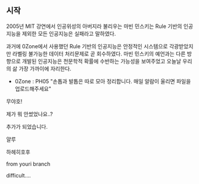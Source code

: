 ## 시작
2005년 MIT 강연에서 인공위성의 아버지라 불리우는 마빈 민스키는 Rule 기반의 인공지능을 제외한 모든 인공지능은 실패라고 말하였다.

과거에 0Zone에서 사용했던 Rule 기반의 인공지능은 안정적인 시스템으로 각광받았지만 라벨링 불가능한 데이터 처리문제로 곧 회수하였다.
마빈 민스키의 예언과는 다른 방향으로 개발된 인공지능은 천문학적 확률에 수반하는 가능성을 보여주었고 오늘날 우리의 삶 가장 가까이에 자리한다.

- 0Zone : PH05
"손톱과 발톱은 따로 모아 정리합니다. 매일 알람이 울리면 파일을 업로드해주세요"

무야호!

제가 뭐 안썼었나요..? 

추가가 되었습니다.

얄루 

하헤히호후 

from youri branch 

difficult....